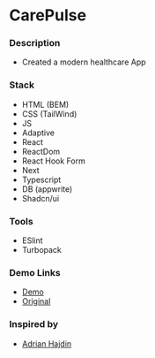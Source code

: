 # CarePulse

### Description

- Created a modern healthcare App

### Stack

- HTML (BEM)
- CSS (TailWind)
- JS
- Adaptive
- React
- ReactDom
- React Hook Form
- Next
- Typescript
- DB (appwrite)
- Shadcn/ui

### Tools

- ESlint
- Turbopack

### Demo Links
- [Demo](https://AndriiZakharenko.github.io/carepulse/)
- [Original](https://resource.jsmastery.pro/healthcare-design)

### Inspired by 
- [Adrian Hajdin](https://github.com/adrianhajdin)
